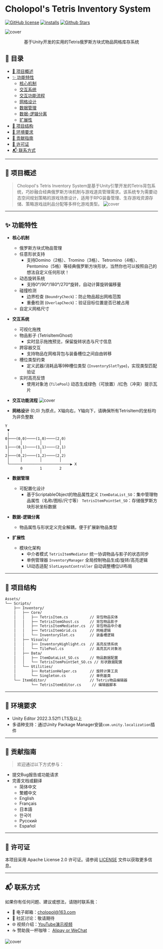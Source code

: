 # **Cholopol's Tetris Inventory System**

[![GitHub license](https://img.shields.io/github/license/<用户名>/<仓库名>)](LICENSE) [![installs](https://img.shields.io/github/license/<用户名>/<仓库名>)](INSTALL) [![Github Stars](https://img.shields.io/github/stars/<用户名>/<仓库名>?style=social)](STARS)

 ![cover](Images\Cover.png)
  <center>基于Unity开发的实用的Tetris俄罗斯方块式物品网格库存系统</center>

## 📖 目录
- [🌟 项目概述](#-项目概述)
- [✨ 功能特性](#-功能特性)
  - [核心机制](#核心机制)
  - [交互系统](#交互系统)
  - [交互功能流程](#交互功能流程)
  - [网格设计](#网格设计)
  - [数据管理](#数据管理)
  - [数据-逻辑分离](#数据-逻辑分离)
  - [扩展性](#扩展性)
- [🧩 项目结构](#-项目结构)
- [🚀 环境要求](#-环境要求)
- [🤝 贡献指南](#-贡献指南)
- [📜 许可证](#-许可证)
- [📬 联系方式](#-联系方式)

---

## 🌟 项目概述
> Cholopol's Tetris Inventory System是基于Unity引擎开发的Tetris背包系统，巧妙融合经典俄罗斯方块机制与游戏道具管理需求。该系统专为需要动态空间规划策略的游戏场景设计，适用于RPG装备管理、生存游戏资源存储、策略游戏战利品分配等多样化游戏类型。
![cover](Images\TIS.png)

---

## ✨ 功能特性

- **核心机制**

  - 俄罗斯方块式物品管理
  - 任意形状支持
    - 支持Domino（2格）、Tromino（3格）、Tetromino（4格）、Pentomino（5格）等经典俄罗斯方块形状，当然你也可以按照自己的想法自定义任何形状！
  - 动态旋转系统
    - 支持0°/90°/180°/270°旋转，自动计算旋转偏移量
  - 碰撞检测
    - 边界检查 (`BoundryCheck`)：防止物品超出网格范围
    - 重叠检测 (`OverlapCheck`)：验证目标位置是否已被占用
  - 自定义网格尺寸

- **交互系统**

  - 可视化拖拽
  - 物品影子 (TetrisItemGhost)  
    - 实时显示拖拽预览，保留旋转状态与尺寸信息
  - 跨容器交互
    - 支持物品在网格背包与装备槽位之间自由转移
  - 槽位类型约束
    - 定义武器/消耗品等9种槽位类型 (`InventorySlotType`)，实现类型匹配验证
  - 实时高亮反馈
    - 使用对象池 (`TilePool`) 动态生成绿色（可放置）/红色（冲突）提示瓦片

- ​**交互功能流程** ![cover](Images\sequenceDiagram.png)

- **网格设计**
  (0,0) 为原点，X轴向右，Y轴向下，请确保所有TetrisItem的坐标均为非负整数

```plaintext
Y
 ▼
 │
0├───(0,0)────(1,0)────(2,0)
 │     │        │        │
1├───(0,1)────(1,1)────(2,1)
 │     │        │        │
2├───(0,2)────(1,2)────(2,2)
 │     │        │        │
 └────────────────────────────▶ X
       0        1        2
```

- **数据管理**

  - 可配置化设计
    - 基于ScriptableObject的物品属性定义
      `ItemDataList_SO`：集中管理物品属性（名称/图标/尺寸等）
      `TetrisItemPointSet_SO`：存储俄罗斯方块形状坐标数据

- **数据-逻辑分离**  
  - 物品属性与形状定义完全解耦，便于扩展新物品类型

- **扩展性**

  - 模块化架构
    - 中介者模式
      `TetrisItemMediator` 统一协调物品与影子的状态同步
    - 单例管理器 
      `InventoryManager` 全局控制物品生成/旋转/高亮逻辑
    - UI动态适配
      `SlotLayoutController` 自动调整槽位UI布局

---
## 🧩 项目结构

```bash
Assets/
└── Scripts/
    ├── Inventory/
    │   ├── Core/
    │   │   ├── TetrisItem.cs          // 背包物品实体
    │   │   ├── TetrisItemGhost.cs     // 背包物品影子
    │   │   ├── TetrisItemMediator.cs  // 背包物品中介者
    │   │   ├── TetrisItemGrid.cs      // 网格逻辑
    │   │   └── InventorySlot.cs       // 装备槽逻辑
    │   ├── Visuals/
    │   │   ├── InventoryHighlight.cs  // 高亮反馈系统
    │   │   └── TilePool.cs            // 高亮瓦片对象池
    │   ├── Data/
    │   │   ├── ItemDataList_SO.cs     // 物品数据配置
    │   │   └── TetrisItemPointSet_SO.cs // 形状数据配置
    │   └── Utilities/
    │       ├── RotationHelper.cs      // 旋转计算工具
    │       └── Singleton.cs           // 单例基类
    └── ItemEditor/                    // Tetris物品编辑器
            └── TetrisItemEditor.cs     // 编辑器脚本
```

---

## 🚀 环境要求

- Unity Editor 2022.3.52f1 LTS及以上
- 多语种支持：通过Unity Package Manager安装`com.unity.localization`插件


---
## 🤝 贡献指南
> 欢迎通过以下方式参与：
- 提交Bug报告或功能请求
- 完善文档或翻译
    - 简体中文
    - 繁體中文
    - English
    - Français
    - 日本語
    - 한국어
    - Русский
    - Español

---
## 📜 许可证
本项目采用 Apache License 2.0 许可证。请参阅 [LICENSE](LICENSE) 文件以获取更多信息。

---
## 📬 联系方式
如果你有任何问题、建议或想法，请随时联系我：
- 📧 电子邮箱：cholopol@163.com
- 💬 社区讨论：敬请期待
- 🌐 视频介绍：[YouTube演示视频](https://youtu.be/example)
- ☕ 赞助我一杯咖啡： [Alipay or WeChat](donate.md)

![cover](Images\Intro.gif)
